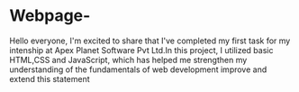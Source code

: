 # Webpage-
Hello everyone,  I'm excited to share that I've completed my first task for my intenship at Apex Planet Software Pvt Ltd.In this project, I utilized basic HTML,CSS and JavaScript, which has helped me strengthen my understanding of the fundamentals of web development  improve and extend this statement 
